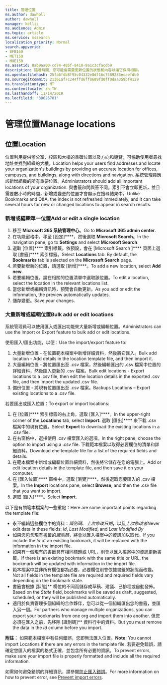 ```yaml
---
title: 管理位置
ms.author: dawholl
author: dawholl
manager: kellis
ms.audience: Admin
ms.topic: article
ms.service: mssearch
localization_priority: Normal
search.appverid:
- BFB160
- MET150
- MOE150
ms.assetid: 8ab9aa00-cd74-405f-8410-9a1c3cfacdb9
description: 隨著時間，您可能會需要更新位置的狀態和內容以讓它保持相關。
ms.openlocfilehash: 25fa6fdb8f95c04332e8df16c7589286ecaefdb0
ms.sourcegitcommit: 21361af7c244ffd6ff8689fd0ff0daa359bf4129
ms.translationtype: MT
ms.contentlocale: zh-TW
ms.lasthandoff: 11/14/2019
ms.locfileid: "38626781"
---
```

# <a name="manage-locations"></a><span data-ttu-id="d8882-103">管理位置</span><span class="sxs-lookup"><span data-stu-id="d8882-103">Manage locations</span></span>

## <a name="location"></a><span data-ttu-id="d8882-104">位置</span><span class="sxs-lookup"><span data-stu-id="d8882-104">Location</span></span>
<span data-ttu-id="d8882-105">位置利用提供辦公室、校區和大樓的準確位置以及方向和導覽，可協助使用者尋找地址並找到組織的大樓。</span><span class="sxs-lookup"><span data-stu-id="d8882-105">Location helps your users find addresses and locate your organization's buildings by providing an accurate location for offices, campuses, and buildings, along with directions and navigation.</span></span> <span data-ttu-id="d8882-106">系統管理員應該新增組織的所有重要位置。</span><span class="sxs-lookup"><span data-stu-id="d8882-106">Administrators should add all important locations of your organization.</span></span> <span data-ttu-id="d8882-107">與書籤和問與答不同，索引不會立即更新，並且需要數小時的時間，新增或變更的位置才會顯示在搜尋結果中。</span><span class="sxs-lookup"><span data-stu-id="d8882-107">Unlike Bookmarks and Q&A, the index is not refreshed immediately, and it can take several hours for new or changed locations to appear in search results.</span></span>

### <a name="add-or-edit-a-single-location"></a><span data-ttu-id="d8882-108">新增或編輯單一位置</span><span class="sxs-lookup"><span data-stu-id="d8882-108">Add or edit a single location</span></span>
1. <span data-ttu-id="d8882-109">移至 **Microsoft 365 系統管理中心**。</span><span class="sxs-lookup"><span data-stu-id="d8882-109">Go to **Microsoft 365 admin center**.</span></span>
1. <span data-ttu-id="d8882-110">在功能窗格中，移至 [設定]\*\*\*\*，然後選取 **Microsoft Search**。</span><span class="sxs-lookup"><span data-stu-id="d8882-110">In the navigation pane, go to **Settings** and select **Microsoft Search**.</span></span>
1. <span data-ttu-id="d8882-111">選取 [位置]\*\*\*\* 索引標籤。依預設，會在 [Microsoft Search ]\*\*\*\* 頁面上選取 [書籤]\*\*\*\* 索引標籤。</span><span class="sxs-lookup"><span data-stu-id="d8882-111">Select **Locations** tab. By default, the **Bookmarks** tab is selected on the **Microsoft Search** page.</span></span>
1. <span data-ttu-id="d8882-112">若要新增新的位置，請選取 [新增]\*\*\*\*。</span><span class="sxs-lookup"><span data-stu-id="d8882-112">To add a new location, select **Add new**.</span></span>
1. <span data-ttu-id="d8882-113">若要編輯位置，請在相關的位置清單中選取該位置。</span><span class="sxs-lookup"><span data-stu-id="d8882-113">To edit a location, select the location in the relevant locations list.</span></span>
1. <span data-ttu-id="d8882-114">當您新增或編輯資訊時，預覽會自動更新。</span><span class="sxs-lookup"><span data-stu-id="d8882-114">As you add or edit the information, the preview automatically updates.</span></span>
1. <span data-ttu-id="d8882-115">儲存變更。</span><span class="sxs-lookup"><span data-stu-id="d8882-115">Save your changes.</span></span>

### <a name="bulk-add-or-edit-locations"></a><span data-ttu-id="d8882-116">大量新增或編輯位置</span><span class="sxs-lookup"><span data-stu-id="d8882-116">Bulk add or edit locations</span></span>
<span data-ttu-id="d8882-117">系統管理員可以使用匯入或匯出功能來大量新增或編輯位置。</span><span class="sxs-lookup"><span data-stu-id="d8882-117">Administrators can use the Import or Export feature to bulk add or edit locations.</span></span> 

<span data-ttu-id="d8882-118">使用匯入/匯出功能，以便：</span><span class="sxs-lookup"><span data-stu-id="d8882-118">Use the import/export feature to:</span></span>
1. <span data-ttu-id="d8882-119">大量新增位置 - 在位置範本檔案中新增詳細資料，然後將它匯入。</span><span class="sxs-lookup"><span data-stu-id="d8882-119">Bulk add location - Add details in the location template file, and then import it.</span></span> 
1. <span data-ttu-id="d8882-120">大量編輯位置 - 將位置匯出至 .csv 檔案，然後編輯匯出的 .csv 檔案中位置的詳細資料，然後匯入更新的 .csv 檔案。</span><span class="sxs-lookup"><span data-stu-id="d8882-120">Bulk edit locations - Export locations to a .csv file, then edit the location details in the exported .csv file, and then import the updated .csv file.</span></span>
1. <span data-ttu-id="d8882-121">備份位置 - 將現有位置匯出至 .csv 檔案。</span><span class="sxs-lookup"><span data-stu-id="d8882-121">Backups Locations – Export existing locations to a .csv file.</span></span>

<span data-ttu-id="d8882-122">若要匯出或匯入位置：</span><span class="sxs-lookup"><span data-stu-id="d8882-122">To export or import locations:</span></span>
1. <span data-ttu-id="d8882-123">在 [位置]\*\*\*\* 索引標籤的右上角，選取 [匯入]\*\*\*\*。</span><span class="sxs-lookup"><span data-stu-id="d8882-123">In the upper-right corner of the **Locations** tab, select **Import**.</span></span>
<span data-ttu-id="d8882-124">選取 [匯出]\*\*\*\* 來下載 .csv 檔案中的現有位置。</span><span class="sxs-lookup"><span data-stu-id="d8882-124">Select **Export** to download the existing locations in a .csv file.</span></span>
1. <span data-ttu-id="d8882-125">在右窗格中，選擇使用 .csv 檔案匯入的選項。</span><span class="sxs-lookup"><span data-stu-id="d8882-125">In the right pane, choose the option to import using a .csv file.</span></span> <span data-ttu-id="d8882-126">下載範本檔案以取得必要欄位的清單和詳細資料。</span><span class="sxs-lookup"><span data-stu-id="d8882-126">Download ehe template file for a list of the required fields and details.</span></span>
1. <span data-ttu-id="d8882-127">在範本檔案中新增或編輯位置詳細資料，然後將它儲存在您的電腦上。</span><span class="sxs-lookup"><span data-stu-id="d8882-127">Add or edit location details in the template file, and then save it on your computer.</span></span> 
1. <span data-ttu-id="d8882-128">在 [匯入位置]\*\*\*\* 窗格中，選取 [瀏覽]\*\*\*\*，然後選取您要匯入的 .csv 檔案。</span><span class="sxs-lookup"><span data-stu-id="d8882-128">In the **Import** locations pane, select **Browse**, and then the .csv file that you want to import.</span></span>
1. <span data-ttu-id="d8882-129">選取 [匯入]\*\*\*\*。</span><span class="sxs-lookup"><span data-stu-id="d8882-129">Select **Import**.</span></span>

<span data-ttu-id="d8882-130">以下是有關範本檔案的一些重點：</span><span class="sxs-lookup"><span data-stu-id="d8882-130">Here are some important points regarding the template file:</span></span>
- <span data-ttu-id="d8882-131">永不編輯這些欄位中的資料：*識別碼*、*上次修改日期*，以及*上次修改者*</span><span class="sxs-lookup"><span data-stu-id="d8882-131">Never edit data in these fields: *Id*, *Last Modified*, and *Last Modified By*</span></span>
- <span data-ttu-id="d8882-132">如果您包含現有書籤的*識別碼*，將會以匯入檔案中的資訊加以取代。</span><span class="sxs-lookup"><span data-stu-id="d8882-132">If you include the *Id* of an existing bookmark, it will be replaced with the information in the import file.</span></span>
- <span data-ttu-id="d8882-133">如果有一個現有的書籤具有相同標題或 URL，則會以匯入檔案中的資訊更新書籤。</span><span class="sxs-lookup"><span data-stu-id="d8882-133">If there is an existing bookmark with the same title or URL, the bookmark will be updated with information in the import file.</span></span>
- <span data-ttu-id="d8882-134">範本檔案中並非所有欄位都為必要，必要欄位則會依據書籤的狀態而改變。</span><span class="sxs-lookup"><span data-stu-id="d8882-134">Not all fields in the template file are required and required fields vary depending on the bookmark state.</span></span>
- <span data-ttu-id="d8882-135">書籤會根據 [狀態]\*\* 欄位的不同而儲存成草稿、建議、已排程或自動發佈。</span><span class="sxs-lookup"><span data-stu-id="d8882-135">Based on the *State* field, bookmarks will be saved as draft, suggested, scheduled, or they will be published automatically.</span></span>
- <span data-ttu-id="d8882-136">適用於負責管理多個組織的合作夥伴，您可以從一個組織匯出您的書籤，並匯入另一個。</span><span class="sxs-lookup"><span data-stu-id="d8882-136">For partners who manage multiple organizations, you can export your bookmarks from one org and import them into another.</span></span> <span data-ttu-id="d8882-137">但您必須在匯入之前，先移除 [識別碼]\*\* 資料行中的資料。</span><span class="sxs-lookup"><span data-stu-id="d8882-137">But you must remove the data in the *Id* column before you import.</span></span>

<span data-ttu-id="d8882-138">**附註：** 如果範本檔案中有任何錯誤，您即無法匯入位置。</span><span class="sxs-lookup"><span data-stu-id="d8882-138">**Note:** You cannot import Locations if there are any errors in the template file.</span></span> <span data-ttu-id="d8882-139">若要避免錯誤，請確定您匯入的檔案的格式正確，並包含所有必要的資訊。</span><span class="sxs-lookup"><span data-stu-id="d8882-139">To prevent errors, make sure your import file is properly formatted and include all the required information.</span></span> 

<span data-ttu-id="d8882-140">如需如何避免錯誤的詳細資訊，請參閱[防止匯入錯誤](manage-bookmarks.md#prevent-import-errors)。</span><span class="sxs-lookup"><span data-stu-id="d8882-140">For more information on how to prevent error, see [Prevent import errors](manage-bookmarks.md#prevent-import-errors).</span></span>
